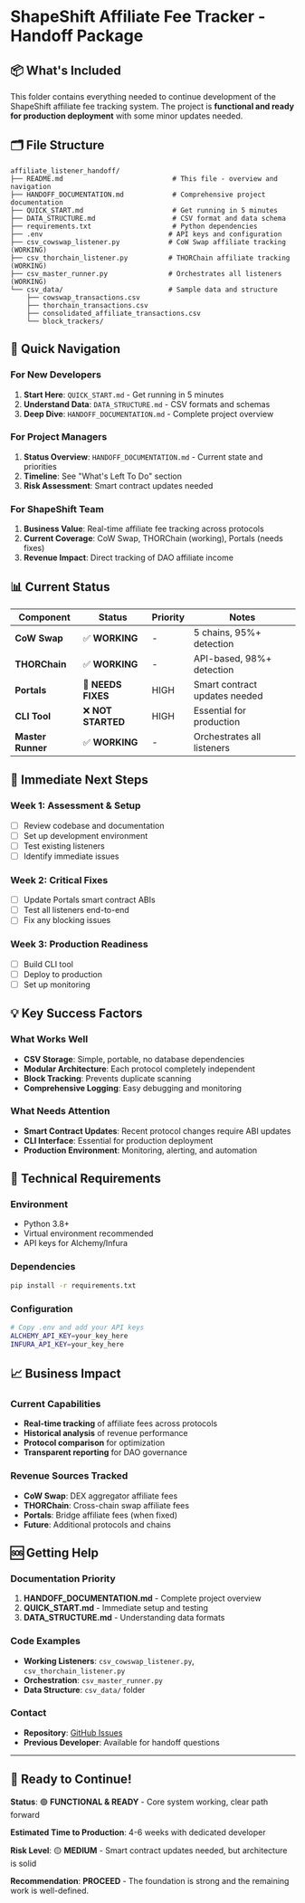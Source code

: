 # ShapeShift Affiliate Fee Tracker - Handoff Package

## 📦 What's Included

This folder contains everything needed to continue development of the ShapeShift affiliate fee tracking system. The project is **functional and ready for production deployment** with some minor updates needed.

## 🗂️ File Structure

```
affiliate_listener_handoff/
├── README.md                           # This file - overview and navigation
├── HANDOFF_DOCUMENTATION.md            # Comprehensive project documentation
├── QUICK_START.md                      # Get running in 5 minutes
├── DATA_STRUCTURE.md                   # CSV format and data schema
├── requirements.txt                    # Python dependencies
├── .env                               # API keys and configuration
├── csv_cowswap_listener.py            # CoW Swap affiliate tracking (WORKING)
├── csv_thorchain_listener.py          # THORChain affiliate tracking (WORKING)
├── csv_master_runner.py               # Orchestrates all listeners (WORKING)
└── csv_data/                          # Sample data and structure
    ├── cowswap_transactions.csv
    ├── thorchain_transactions.csv
    ├── consolidated_affiliate_transactions.csv
    └── block_trackers/
```

## 🚀 Quick Navigation

### **For New Developers**
1. **Start Here**: `QUICK_START.md` - Get running in 5 minutes
2. **Understand Data**: `DATA_STRUCTURE.md` - CSV formats and schemas
3. **Deep Dive**: `HANDOFF_DOCUMENTATION.md` - Complete project overview

### **For Project Managers**
1. **Status Overview**: `HANDOFF_DOCUMENTATION.md` - Current state and priorities
2. **Timeline**: See "What's Left To Do" section
3. **Risk Assessment**: Smart contract updates needed

### **For ShapeShift Team**
1. **Business Value**: Real-time affiliate fee tracking across protocols
2. **Current Coverage**: CoW Swap, THORChain (working), Portals (needs fixes)
3. **Revenue Impact**: Direct tracking of DAO affiliate income

## 📊 Current Status

| Component | Status | Priority | Notes |
|-----------|--------|----------|-------|
| **CoW Swap** | ✅ **WORKING** | - | 5 chains, 95%+ detection |
| **THORChain** | ✅ **WORKING** | - | API-based, 98%+ detection |
| **Portals** | 🔄 **NEEDS FIXES** | HIGH | Smart contract updates needed |
| **CLI Tool** | ❌ **NOT STARTED** | HIGH | Essential for production |
| **Master Runner** | ✅ **WORKING** | - | Orchestrates all listeners |

## 🎯 Immediate Next Steps

### **Week 1: Assessment & Setup**
- [ ] Review codebase and documentation
- [ ] Set up development environment
- [ ] Test existing listeners
- [ ] Identify immediate issues

### **Week 2: Critical Fixes**
- [ ] Update Portals smart contract ABIs
- [ ] Test all listeners end-to-end
- [ ] Fix any blocking issues

### **Week 3: Production Readiness**
- [ ] Build CLI tool
- [ ] Deploy to production
- [ ] Set up monitoring

## 💡 Key Success Factors

### **What Works Well**
- **CSV Storage**: Simple, portable, no database dependencies
- **Modular Architecture**: Each protocol completely independent
- **Block Tracking**: Prevents duplicate scanning
- **Comprehensive Logging**: Easy debugging and monitoring

### **What Needs Attention**
- **Smart Contract Updates**: Recent protocol changes require ABI updates
- **CLI Interface**: Essential for production deployment
- **Production Environment**: Monitoring, alerting, and automation

## 🔧 Technical Requirements

### **Environment**
- Python 3.8+
- Virtual environment recommended
- API keys for Alchemy/Infura

### **Dependencies**
```bash
pip install -r requirements.txt
```

### **Configuration**
```bash
# Copy .env and add your API keys
ALCHEMY_API_KEY=your_key_here
INFURA_API_KEY=your_key_here
```

## 📈 Business Impact

### **Current Capabilities**
- **Real-time tracking** of affiliate fees across protocols
- **Historical analysis** of revenue performance
- **Protocol comparison** for optimization
- **Transparent reporting** for DAO governance

### **Revenue Sources Tracked**
- **CoW Swap**: DEX aggregator affiliate fees
- **THORChain**: Cross-chain swap affiliate fees
- **Portals**: Bridge affiliate fees (when fixed)
- **Future**: Additional protocols and chains

## 🆘 Getting Help

### **Documentation Priority**
1. **HANDOFF_DOCUMENTATION.md** - Complete project overview
2. **QUICK_START.md** - Immediate setup and testing
3. **DATA_STRUCTURE.md** - Understanding data formats

### **Code Examples**
- **Working Listeners**: `csv_cowswap_listener.py`, `csv_thorchain_listener.py`
- **Orchestration**: `csv_master_runner.py`
- **Data Structure**: `csv_data/` folder

### **Contact**
- **Repository**: [GitHub Issues](https://github.com/profmcc/shapeshift-affiliate-tracker)
- **Previous Developer**: Available for handoff questions

---

## 🎉 Ready to Continue!

**Status**: 🟢 **FUNCTIONAL & READY** - Core system working, clear path forward

**Estimated Time to Production**: 4-6 weeks with dedicated developer

**Risk Level**: 🟡 **MEDIUM** - Smart contract updates needed, but architecture is solid

**Recommendation**: **PROCEED** - The foundation is strong and the remaining work is well-defined.
